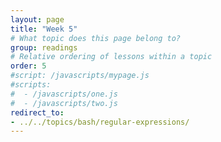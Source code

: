 ```yaml
---
layout: page
title: "Week 5"
# What topic does this page belong to?
group: readings
# Relative ordering of lessons within a topic
order: 5
#script: /javascripts/mypage.js
#scripts:
#  - /javascripts/one.js
#  - /javascripts/two.js
redirect_to:
- ../../topics/bash/regular-expressions/
---
```

